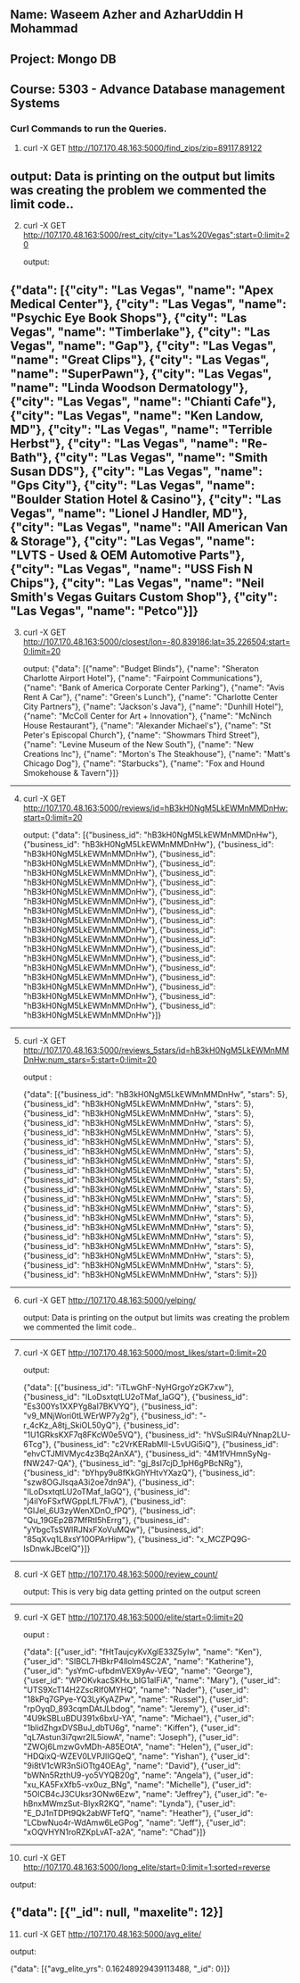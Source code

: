 

## Name: Waseem Azher and AzharUddin H Mohammad
## Project: Mongo DB
## Course: 5303 - Advance Database management Systems

### Curl Commands to run the Queries.

1) curl -X GET http://107.170.48.163:5000/find_zips/zip=89117,89122

  output: Data is printing on the output but limits was creating the problem we commented the limit code..
-------------------------------------------------------------------------------------------------------------------------------

2) curl -X GET http://107.170.48.163:5000/rest_city/city="Las%20Vegas":start=0:limit=20

   output:

 {"data": [{"city": "Las Vegas", "name": "Apex Medical Center"}, {"city": "Las Vegas", "name": "Psychic Eye Book Shops"},
 {"city": "Las Vegas", "name": "Timberlake"}, {"city": "Las Vegas", "name": "Gap"}, {"city": "Las Vegas", "name": "Great Clips"},
 {"city": "Las Vegas", "name": "SuperPawn"}, {"city": "Las Vegas", "name": "Linda Woodson Dermatology"}, {"city": "Las Vegas", "name": "Chianti Cafe"}, 
 {"city": "Las Vegas", "name": "Ken Landow, MD"}, {"city": "Las Vegas", "name": "Terrible Herbst"}, {"city": "Las Vegas", "name": "Re-Bath"},
 {"city": "Las Vegas", "name": "Smith Susan DDS"}, {"city": "Las Vegas", "name": "Gps City"}, {"city": "Las Vegas", "name": "Boulder Station Hotel & Casino"},
 {"city": "Las Vegas", "name": "Lionel J Handler, MD"}, {"city": "Las Vegas", "name": "All American Van & Storage"},
 {"city": "Las Vegas", "name": "LVTS - Used & OEM Automotive Parts"}, {"city": "Las Vegas", "name": "USS Fish N Chips"},
 {"city": "Las Vegas", "name": "Neil Smith's Vegas Guitars Custom Shop"}, {"city": "Las Vegas", "name": "Petco"}]}
--------------------------------------------------------------------------------------------------------------------------------
3) curl -X GET http://107.170.48.163:5000/closest/lon=-80.839186:lat=35.226504:start=0:limit=20

   output:
  {"data": [{"name": "Budget Blinds"}, {"name": "Sheraton Charlotte Airport Hotel"}, {"name": "Fairpoint Communications"},
  {"name": "Bank of America Corporate Center Parking"}, {"name": "Avis Rent A Car"}, {"name": "Green's Lunch"}, 
  {"name": "Charlotte Center City Partners"}, {"name": "Jackson's Java"}, {"name": "Dunhill Hotel"}, 
  {"name": "McColl Center for Art + Innovation"}, {"name": "McNinch House Restaurant"}, {"name": "Alexander Michael's"}, 
  {"name": "St Peter's Episcopal Church"}, {"name": "Showmars Third Street"}, {"name": "Levine Museum of the New South"}, 
  {"name": "New Creations Inc"}, {"name": "Morton's The Steakhouse"}, {"name": "Matt's Chicago Dog"}, {"name": "Starbucks"}, 
  {"name": "Fox and Hound Smokehouse & Tavern"}]}
----------------------------------------------------------------------------------------------------------------------------------
4) curl -X GET http://107.170.48.163:5000/reviews/id=hB3kH0NgM5LkEWMnMMDnHw:start=0:limit=20

   output:
   {"data": [{"business_id": "hB3kH0NgM5LkEWMnMMDnHw"}, {"business_id": "hB3kH0NgM5LkEWMnMMDnHw"},
   {"business_id": "hB3kH0NgM5LkEWMnMMDnHw"}, {"business_id": "hB3kH0NgM5LkEWMnMMDnHw"}, {"business_id": "hB3kH0NgM5LkEWMnMMDnHw"},
   {"business_id": "hB3kH0NgM5LkEWMnMMDnHw"}, {"business_id": "hB3kH0NgM5LkEWMnMMDnHw"}, {"business_id": "hB3kH0NgM5LkEWMnMMDnHw"}, 
   {"business_id": "hB3kH0NgM5LkEWMnMMDnHw"}, {"business_id": "hB3kH0NgM5LkEWMnMMDnHw"}, {"business_id": "hB3kH0NgM5LkEWMnMMDnHw"},
   {"business_id": "hB3kH0NgM5LkEWMnMMDnHw"}, {"business_id": "hB3kH0NgM5LkEWMnMMDnHw"}, {"business_id": "hB3kH0NgM5LkEWMnMMDnHw"}, 
   {"business_id": "hB3kH0NgM5LkEWMnMMDnHw"}, {"business_id": "hB3kH0NgM5LkEWMnMMDnHw"}, {"business_id": "hB3kH0NgM5LkEWMnMMDnHw"},
   {"business_id": "hB3kH0NgM5LkEWMnMMDnHw"}, {"business_id": "hB3kH0NgM5LkEWMnMMDnHw"}, {"business_id": "hB3kH0NgM5LkEWMnMMDnHw"}]}
   
-----------------------------------------------------------------------------------------------------------------------------------
5) curl -X GET http://107.170.48.163:5000/reviews_5stars/id=hB3kH0NgM5LkEWMnMMDnHw:num_stars=5:start=0:limit=20

   output :

   {"data": [{"business_id": "hB3kH0NgM5LkEWMnMMDnHw", "stars": 5}, {"business_id": "hB3kH0NgM5LkEWMnMMDnHw", "stars": 5}, 
   {"business_id": "hB3kH0NgM5LkEWMnMMDnHw", "stars": 5}, {"business_id": "hB3kH0NgM5LkEWMnMMDnHw", "stars": 5}, 
   {"business_id": "hB3kH0NgM5LkEWMnMMDnHw", "stars": 5}, {"business_id": "hB3kH0NgM5LkEWMnMMDnHw", "stars": 5}, 
   {"business_id": "hB3kH0NgM5LkEWMnMMDnHw", "stars": 5}, {"business_id": "hB3kH0NgM5LkEWMnMMDnHw", "stars": 5}, 
   {"business_id": "hB3kH0NgM5LkEWMnMMDnHw", "stars": 5}, {"business_id": "hB3kH0NgM5LkEWMnMMDnHw", "stars": 5},
   {"business_id": "hB3kH0NgM5LkEWMnMMDnHw", "stars": 5}, {"business_id": "hB3kH0NgM5LkEWMnMMDnHw", "stars": 5},
   {"business_id": "hB3kH0NgM5LkEWMnMMDnHw", "stars": 5}, {"business_id": "hB3kH0NgM5LkEWMnMMDnHw", "stars": 5}, 
   {"business_id": "hB3kH0NgM5LkEWMnMMDnHw", "stars": 5}, {"business_id": "hB3kH0NgM5LkEWMnMMDnHw", "stars": 5}, 
   {"business_id": "hB3kH0NgM5LkEWMnMMDnHw", "stars": 5}, {"business_id": "hB3kH0NgM5LkEWMnMMDnHw", "stars": 5},
   {"business_id": "hB3kH0NgM5LkEWMnMMDnHw", "stars": 5}, {"business_id": "hB3kH0NgM5LkEWMnMMDnHw", "stars": 5}]}
-------------------------------------------------------------------------------------------------------------------------------------
6) curl -X GET http://107.170.48.163:5000/yelping/

   output: Data is printing on the output but limits was creating the problem we commented the limit code.. 


-------------------------------------------------------------------------------------------------------------------------------------


7) curl -X GET http://107.170.48.163:5000/most_likes/start=0:limit=20 

   output:

   {"data": [{"business_id": "iTLwGhF-NyHGrgoYzGK7xw"}, {"business_id": "ILoDsxtqtLU2oTMaf_laGQ"},
   {"business_id": "Es300Ys1XXPYg8aI7BKVYQ"}, {"business_id": "v9_MNjWori0tLWErWP7y2g"}, {"business_id": "-r_4cKz_A8tj_SkiOL50yQ"},
   {"business_id": "1U1GRksKXF7q8FKcW0e5VQ"}, {"business_id": "hVSuSlR4uYNnap2LU-6Tcg"}, {"business_id": "c2VrKERabMII-L5vUGi5iQ"}, 
   {"business_id": "ehvCTJMIVMyc4z3Bq2AnXA"}, {"business_id": "4M1fVHmnSyNg-fNW247-QA"}, {"business_id": "gj_8sI7cjD_1pH6gPBcNRg"}, 
   {"business_id": "bYhpy9u8fKkGhYHtvYXazQ"}, {"business_id": "szw8OGJlsqaA3i2oe7dn9A"}, {"business_id": "ILoDsxtqtLU2oTMaf_laGQ"},
   {"business_id": "j4iIYoFSxfWGppLfL7FlvA"}, {"business_id": "GlJel_6U3zyWenXDnO_fPQ"}, {"business_id": "Qu_19GEp2B7MfRtI5hErrg"}, 
   {"business_id": "yYbgcTsSWIRJNxFXoVuMQw"}, {"business_id": "85qXvq1L8xsY10OPArHipw"}, {"business_id": "x_MCZPQ9G-IsDnwkJBceIQ"}]}
-------------------------------------------------------------------------------------------------------------------------------------
8) curl -X GET http://107.170.48.163:5000/review_count/

   output: This is very big data getting printed on the output screen
    
-------------------------------------------------------------------------------------------------------------------------------------

9) curl -X GET http://107.170.48.163:5000/elite/start=0:limit=20

   ouput :

   {"data": [{"user_id": "fHtTaujcyKvXglE33Z5yIw", "name": "Ken"}, {"user_id": "SIBCL7HBkrP4llolm4SC2A", "name": "Katherine"},
   {"user_id": "ysYmC-ufbdmVEX9yAv-VEQ", "name": "George"}, {"user_id": "WPOKvkacSKHx_bIG1alFiA", "name": "Mary"},
   {"user_id": "UTS9XcT14H2ZscRIf0MYHQ", "name": "Nader"}, {"user_id": "18kPq7GPye-YQ3LyKyAZPw", "name": "Russel"}, 
   {"user_id": "rpOyqD_893cqmDAtJLbdog", "name": "Jeremy"}, {"user_id": "4U9kSBLuBDU391x6bxU-YA", "name": "Michael"}, 
   {"user_id": "1blidZhgxDVSBuJ_dbTU6g", "name": "Kiffen"}, {"user_id": "qL7Astun3i7qwr2IL5iowA", "name": "Joseph"},
   {"user_id": "ZWOj6LmzwGvMDh-A85EOtA", "name": "Helen"}, {"user_id": "HDQixQ-WZEV0LVPJlIGQeQ", "name": "Yishan"}, 
   {"user_id": "9i8tV1cWR3nSiOTtg4OEAg", "name": "David"}, {"user_id": "bWNn5RzthU9-yo5VYQB20g", "name": "Angela"}, 
   {"user_id": "xu_KA5FxXfb5-vx0uz_BNg", "name": "Michelle"}, {"user_id": "5OlCB4cJ3CUksr3ONw6Ezw", "name": "Jeffrey"},
   {"user_id": "e-hBnxMWmzSut-BlyxR2KQ", "name": "Lynda"}, {"user_id": "E_DJ1nTDPt9Qk2abWFTefQ", "name": "Heather"}, 
   {"user_id": "LCbwNuo4r-WdAmw6LeGPog", "name": "Jeff"}, {"user_id": "xOQVHYN1roRZKpLvAT-a2A", "name": "Chad"}]}
--------------------------------------------------------------------------------------------------------------------------------------
10) curl -X GET http://107.170.48.163:5000/long_elite/start=0:limit=1:sorted=reverse

  output: 

   {"data": [{"_id": null, "maxelite": 12}]
 --------------------------------------------------------------------------------------------------------------------------------------  
11) curl -X GET http://107.170.48.163:5000/avg_elite/

   output:

   {"data": [{"avg_elite_yrs": 0.16248929439113488, "_id": 0}]}
